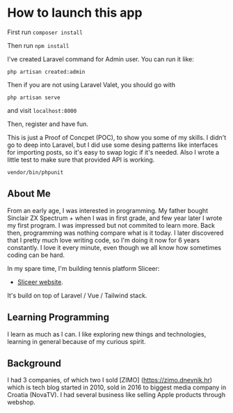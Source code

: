 # How to launch this app

First run ```composer install ```

Then run ```npm install ```

I've created Laravel command for Admin user. You can run it like:

```php artisan created:admin ```

Then if you are not using Laravel Valet, you should go with 

``` php artisan serve ```

and visit ```localhost:8000```

Then, register and have fun.

This is just a Proof of Concpet (POC), to show you some of my skills. I didn't go to deep into Laravel, but I did use some desing patterns like interfaces for importing posts, so it's easy to swap logic if it's needed. Also I wrote a little test to make sure that provided API is working.

```vendor/bin/phpunit ```

## About Me

From an early age, I was interested in programming. My father bought Sinclair ZX Spectrum + when I was in first grade, and few year later I wrote my first program. I was impressed but not commited to learn more. Back then, programming was nothing compare what is it today. I later discovered that I pretty much love writing code, so I'm doing it now for 6 years constantly. I love it every minute, even though we all know how sometimes coding can be hard.

In my spare time, I'm building tennis platform Sliceer:

- [Sliceer website](https://www.sliceer.com).

It's build on top of Laravel / Vue / Tailwind stack. 

## Learning Programming

I learn as much as I can. I like exploring new things and technologies, learning in general because of my curious spirit. 

## Background

I had 3 companies, of which two I sold [ZIMO] (https://zimo.dnevnik.hr) which is tech blog started in 2010, sold in 2016 to biggest media company in Croatia (NovaTV). I had several business like selling Apple products through webshop.

